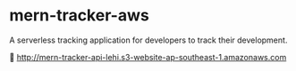 # mern-tracker-aws

A serverless tracking application for developers to track their development.

🔗  http://mern-tracker-api-lehi.s3-website-ap-southeast-1.amazonaws.com
